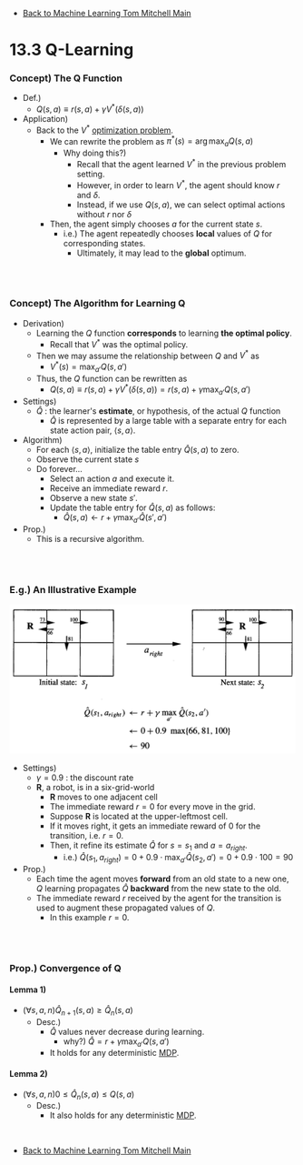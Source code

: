 * [Back to Machine Learning Tom Mitchell Main](../../main.md)

# 13.3 Q-Learning

### Concept) The Q Function
- Def.)
  - $`Q(s,a) \equiv r(s,a) + \gamma V^\ast \left( \delta(s,a) \right)`$
- Application) 
  - Back to the $V^\ast$ [optimization problem](../02/note.md#the-optimal-policy).
    - We can rewrite the problem as $`\displaystyle\pi^\ast(s)=\arg\max_a Q(s,a)`$
      - Why doing this?)
        - Recall that the agent learned $V^\ast$ in the previous problem setting.
        - However, in order to learn $V^\ast$, the agent should know $r$ and $\delta$.
        - Instead, if we use $Q(s,a)$, we can select optimal actions without $r$ nor $\delta$
    - Then, the agent simply chooses $a$ for the current state $s$.
      - i.e.) The agent repeatedly chooses **local** values of $Q$ for corresponding states.
        - Ultimately, it may lead to the **global** optimum.


<br><br>

### Concept) The Algorithm for Learning Q
- Derivation)
  - Learning the $Q$ function **corresponds** to learning **the optimal policy**.
    - Recall that $`V^\ast`$ was the optimal policy.
  - Then we may assume the relationship between $Q$ and $V^\ast$ as
    - $`\displaystyle V^\ast(s)=\max_{a'} Q(s,a')`$
  - Thus, the $Q$ function can be rewritten as
    - $`\displaystyle Q(s,a) \equiv r(s,a) + \gamma V^\ast \left( \delta(s,a) \right)= r(s,a) + \gamma\max_{a'} Q(s,a')`$
- Settings)
  - $\hat{Q}$ : the learner's **estimate**, or hypothesis, of the actual $Q$ function
    - $\hat{Q}$ is represented by a large table with a separate entry for each state action pair, $`\langle s, a \rangle`$.
- Algorithm)
  - For each $`\langle s, a \rangle`$, initialize the table entry $\hat{Q}(s,a)$ to zero.
  - Observe the current state $s$
  - Do forever...
    - Select an action $a$ and execute it.
    - Receive an immediate reward $r$.
    - Observe a new state $s'$.
    - Update the table entry for $`\hat{Q}(s,a)`$ as follows:
      - $`\displaystyle \hat{Q}(s,a) \leftarrow r + \gamma \max_{a'} \hat{Q}(s',a')`$
- Prop.)
  - This is a recursive algorithm.

<br><br>

### E.g.) An Illustrative Example
<img src="images/001.png" width="600px">

- Settings)
  - $\gamma = 0.9$ : the discount rate
  - $\mathbf{R}$, a robot, is in a six-grid-world
    - $\mathbf{R}$ moves to one adjacent cell
    - The immediate reward $r=0$ for every move in the grid.
    - Suppose $\mathbf{R}$ is located at the upper-leftmost cell.
    - If it moves right, it gets an immediate reward of $0$ for the transition, i.e. $r=0$.
    - Then, it refine its estimate $\hat{Q}$ for $s=s_1$ and $a=a_{right}$.
      - i.e.) $`\hat{Q}(s_1, a_{right}) = 0 + 0.9 \cdot \max_{a'} \hat{Q}(s_2, a') = 0 + 0.9\cdot 100 = 90`$
- Prop.)
  - Each time the agent moves **forward** from an old state to a new one, $Q$ learning propagates $`\hat{Q}`$ **backward** from the new state to the old.
  - The immediate reward $r$ received by the agent for the transition is used to augment these propagated values of $Q$.
    - In this example $r=0$.

<br><br>

### Prop.) Convergence of Q
#### Lemma 1)
- $`\left(\forall s, a, n \right) \hat{Q}_{n+1}(s,a) \ge \hat{Q}_{n}(s,a)`$
  - Desc.)
    - $\hat{Q}$ values never decrease during learning.
      - why?) $`\displaystyle \hat{Q}=r+\gamma \max_{a'} Q(s,a')`$
    - It holds for any deterministic [MDP](../02/note.md#concept-markov-decision-process-mdp).

#### Lemma 2)
- $`\left(\forall s, a, n \right) 0 \le \hat{Q}_{n}(s,a) \le Q(s,a)`$
  - Desc.)
    - It also holds for any deterministic [MDP](../02/note.md#concept-markov-decision-process-mdp).




<br>

* [Back to Machine Learning Tom Mitchell Main](../../main.md)